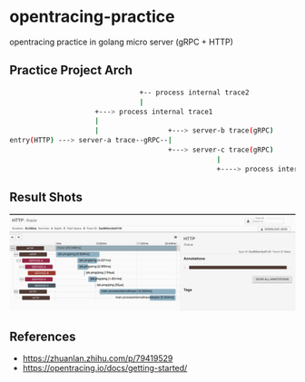 # opentracing-practice
opentracing practice in golang micro server (gRPC + HTTP)


## Practice Project Arch
```sh
                                +-- process internal trace2
                                |
                     +---> process internal trace1
                     |
                     |                 +---> server-b trace(gRPC)
entry(HTTP) ---> server-a trace--gRPC--|
                                       +---> server-c trace(gRPC)
                                                   |
                                                   +----> process internal trace3 (todo)
```

## Result Shots

![shot](./static/shot1.jpg)

## References

* https://zhuanlan.zhihu.com/p/79419529
* https://opentracing.io/docs/getting-started/
